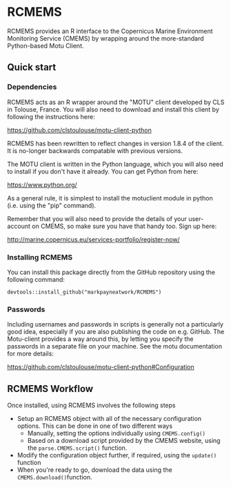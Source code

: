 # RCMEMS
RCMEMS provides an R interface to the Copernicus Marine Environment Monitoring Service (CMEMS) by wrapping around the more-standard Python-based Motu Client.

## Quick start

### Dependencies
RCMEMS acts as an R wrapper around the "MOTU" client developed by CLS in Tolouse, France. You will also need to download and install this client by following the instructions here:

https://github.com/clstoulouse/motu-client-python

RCMEMS has been rewritten to reflect changes in version 1.8.4 of the client. It is no-longer backwards compatable with previous versions.

The MOTU client is written in the Python language, which you will also need to install if you don't have it already. You can get Python from here:

https://www.python.org/

As a general rule, it is simplest to install the motuclient module in python (i.e. using the "pip" command).

Remember that you will also need to provide the details of your user-account on CMEMS, so make sure you have that handy too. Sign up here: 

http://marine.copernicus.eu/services-portfolio/register-now/

### Installing RCMEMS

You can install this package directly from the GitHub repository using the following command:

```{R}
devtools::install_github("markpayneatwork/RCMEMS")
```
### Passwords

Including usernames and passwords in scripts is generally not a particularly good idea, especially if you are also publishing the code on e.g. GitHub. The Motu-client provides a way around this, by letting you specify the passwords in a separate file on your machine. See the motu documentation for more details:

https://github.com/clstoulouse/motu-client-python#Configuration


## RCMEMS Workflow

Once installed, using RCMEMS involves the following steps

* Setup an RCMEMS object with all of the necessary configuration options. This can be done in one of two different ways
    + Manually, setting the options individually using `CMEMS.config()`
    + Based on a download script provided by the CMEMS website, using the `parse.CMEMS.script()` function.
* Modify the configuration object further, if required, using the `update()` function
* When you're ready to go, download the data using the `CMEMS.download()`function.

